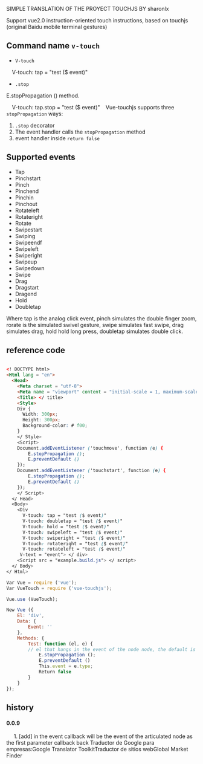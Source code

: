 SIMPLE TRANSLATION OF THE PROYECT TOUCHJS BY sharonlx

Support vue2.0 instruction-oriented touch instructions, based on touchjs (original Baidu mobile terminal gestures)

## Command name `v-touch`


* `V-touch`

`` ``
 V-touch: tap = "test ($ event)"
`` ``
* `.stop`

E.stopPropagation () method.

`` ``
 V-touch: tap.stop = "test ($ event)"
`` ``
Vue-touchjs supports three `stopPropagation` ways:

1. `.stop` decorator
2. The event handler calls the `stopPropagation` method
3. event handler inside `return false`

## Supported events

* Tap
* Pinchstart
* Pinch
* Pinchend
* Pinchin
* Pinchout
* Rotateleft
* Rotateright
* Rotate
* Swipestart
* Swiping
* Swipeendf
* Swipeleft
* Swiperight
* Swipeup
* Swipedown
* Swipe
* Drag
* Dragstart
* Dragend
* Hold
* Doubletap

Where tap is the analog click event, pinch simulates the double finger zoom, rorate is the simulated swivel gesture, swipe simulates fast swipe, drag simulates drag, hold hold long press, doubletap simulates double click.


## reference code

```html

<! DOCTYPE html>
<Html lang = "en">
  <Head>
    <Meta charset = "utf-8">
    <Meta name = "viewport" content = "initial-scale = 1, maximum-scale = 1, user-scalable = no">
    <Title> </ title>
    <Style>
    Div {
      Width: 300px;
      Height: 300px;
      Background-color: # f00;
    }
    </ Style>
    <Script>
    Document.addEventListener ('touchmove', function (e) {
        E.stopPropagation ();
        E.preventDefault ()
    });
    Document.addEventListener ('touchstart', function (e) {
        E.stopPropagation ();
        E.preventDefault ()
    });
    </ Script>
  </ Head>
  <Body>
    <Div
      V-touch: tap = "test ($ event)"
      V-touch: doubletap = "test ($ event)"
      V-touch: hold = "test ($ event)"
      V-touch: swipeleft = "test ($ event)"
      V-touch: swiperight = "test ($ event)"
      V-touch: rotateright = "test ($ event)"
      V-touch: rotateleft = "test ($ event)"
     V-text = "event"> </ div>
    <Script src = "example.build.js"> </ script>
  </ Body>
</ Html>

```

```js
Var Vue = require ('vue');
Var VueTouch = require ('vue-touchjs');

Vue.use (VueTouch);

New Vue ({
    El: 'div',
    Data: {
        Event: ''
    },
    Methods: {
        Test: function (el, e) {
        // el that hangs in the event of the node node, the default is suspended in the event of the first handler is the parameters, in order not to change
            E.stopPropagation ();
            E.preventDefault ()
            This.event = e.type;
            Return false
        }
    }
});
```
## history

#### 0.0.9
  
  1. [add] in the event callback will be the event of the articulated node as the first parameter callback back
Traductor de Google para empresas:Google Translator ToolkitTraductor de sitios webGlobal Market Finder
